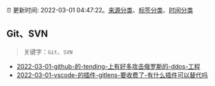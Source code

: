 :alarm_clock: 更新时间: 2022-03-01 04:47:22。[来源分类](../README.md)、[标签分类](../TAGS.md)、[时间分类](../TIMELINE.md)

## Git、SVN


> 关键字：`Git`、`SVN`



- [2022-03-01-github-的-tending-上有好多攻击俄罗斯的-ddos-工程](https://www.v2ex.com/t/837112) 
- [2022-03-01-vscode-的插件-gitlens-要收费了-有什么插件可以替代吗](https://www.v2ex.com/t/837093) 